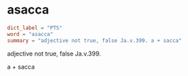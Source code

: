 # asacca

``` toml
dict_label = "PTS"
word = "asacca"
summary = "adjective not true, false Ja.v.399. a + sacca"
```

adjective not true, false Ja.v.399.

a \+ sacca

